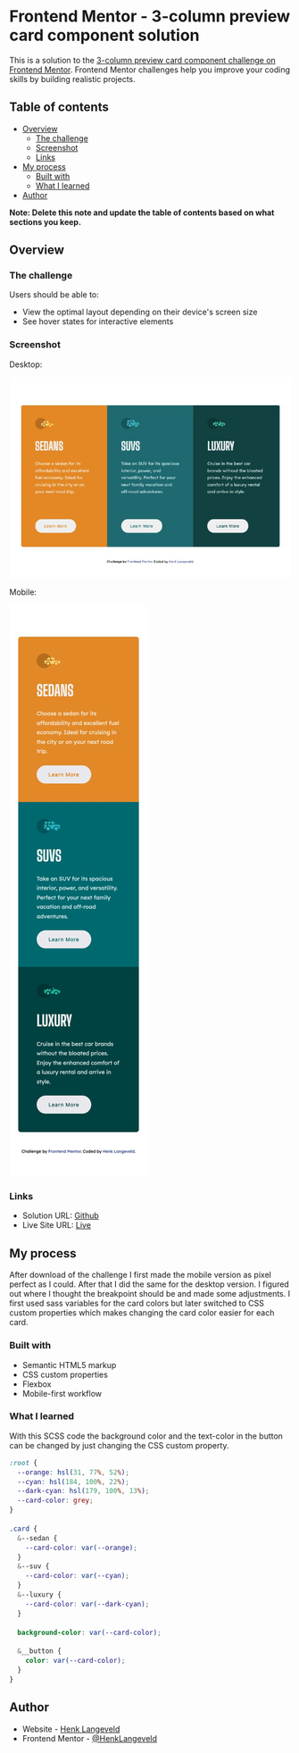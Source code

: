 # Frontend Mentor - 3-column preview card component solution

This is a solution to the [3-column preview card component challenge on Frontend Mentor](https://www.frontendmentor.io/challenges/3column-preview-card-component-pH92eAR2-). Frontend Mentor challenges help you improve your coding skills by building realistic projects.

## Table of contents

- [Overview](#overview)
  - [The challenge](#the-challenge)
  - [Screenshot](#screenshot)
  - [Links](#links)
- [My process](#my-process)
  - [Built with](#built-with)
  - [What I learned](#what-i-learned)
- [Author](#author)

**Note: Delete this note and update the table of contents based on what sections you keep.**

## Overview

### The challenge

Users should be able to:

- View the optimal layout depending on their device's screen size
- See hover states for interactive elements

### Screenshot

Desktop:

![](./images/fm-three-column-800w.jpg)

Mobile:

![](./images/fm-three-column-mobile.jpg)

### Links

- Solution URL: [Github](https://github.com/HenkLangeveld/3-column-card)
- Live Site URL: [Live](https://frontend-mentor-three-column-preview-card.netlify.app/)

## My process

After download of the challenge I first made the mobile version as pixel perfect as I could. After that I did the same for the desktop version. I figured out where I thought the breakpoint should be and made some adjustments.
I first used sass variables for the card colors but later switched to CSS custom properties which makes changing the card color easier for each card.

### Built with

- Semantic HTML5 markup
- CSS custom properties
- Flexbox
- Mobile-first workflow

### What I learned

With this SCSS code the background color and the text-color in the button can be changed by just changing the CSS custom property.

```css
:root {
  --orange: hsl(31, 77%, 52%);
  --cyan: hsl(184, 100%, 22%);
  --dark-cyan: hsl(179, 100%, 13%);
  --card-color: grey;
}

.card {
  &--sedan {
    --card-color: var(--orange);
  }
  &--suv {
    --card-color: var(--cyan);
  }
  &--luxury {
    --card-color: var(--dark-cyan);
  }

  background-color: var(--card-color);

  &__button {
    color: var(--card-color);
  }
}
```

## Author

- Website - [Henk Langeveld](https://www.henklangeveld.com/)
- Frontend Mentor - [@HenkLangeveld](https://www.frontendmentor.io/profile/HenkLangeveld)
